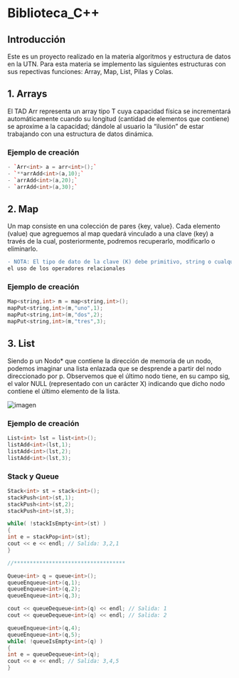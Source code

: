 # Biblioteca_C++
## Introducción
Este es un proyecto realizado en la materia algoritmos y estructura de datos en la UTN.
Para esta materia se implemento las siguientes estructuras con sus repectivas funciones: Array, Map, List, Pilas y Colas.

## 1. Arrays  
El TAD Arr representa un array tipo T cuya capacidad física se incrementará automáticamente cuando su longitud (cantidad de elementos que contiene) 
se aproxime a la capacidad; dándole al usuario la “ilusión” de estar trabajando con una estructura de datos dinámica.

### Ejemplo de creación  
```cpp
- `Arr<int> a = arr<int>();` 
- `**arrAdd<int>(a,10);`  
- `arrAdd<int>(a,20);`  
- `arrAdd<int>(a,30);`  
```

## 2. Map
Un map consiste en una colección de pares {key, value}. Cada elemento (value) que agreguemos al map quedará vinculado a una clave (key)
a través de la cual, posteriormente, podremos recuperarlo, modificarlo o eliminarlo.
```diff
- NOTA: El tipo de dato de la clave (K) debe primitivo, string o cualquier otro cuya imple-mentación soporte
el uso de los operadores relacionales
```
### Ejemplo de creación  
```cpp
Map<string,int> m = map<string,int>();
mapPut<string,int>(m,"uno",1);
mapPut<string,int>(m,"dos",2);
mapPut<string,int>(m,"tres",3);
```

## 3. List  
Siendo p un Nodo* que contiene la dirección de memoria de un nodo, podemos imaginar una lista enlazada que se desprende a partir del nodo direccionado por p.
Observemos que el último nodo tiene, en su campo sig, el valor NULL (representado con un carácter X) indicando que dicho nodo contiene el último
elemento de la lista.

![imagen](https://github.com/user-attachments/assets/99221bdd-a8bb-4e9f-ad9b-19e9be8f5b0c)

### Ejemplo de creación  
```cpp
List<int> lst = list<int>();
listAdd<int>(lst,1);
listAdd<int>(lst,2);
listAdd<int>(lst,3);
```

### Stack y Queue
```cpp
Stack<int> st = stack<int>();
stackPush<int>(st,1);
stackPush<int>(st,2);
stackPush<int>(st,3);

while( !stackIsEmpty<int>(st) )
{
int e = stackPop<int>(st);
cout << e << endl; // Salida: 3,2,1
}

//***********************************

Queue<int> q = queue<int>();
queueEnqueue<int>(q,1);
queueEnqueue<int>(q,2);
queueEnqueue<int>(q,3);

cout << queueDequeue<int>(q) << endl; // Salida: 1
cout << queueDequeue<int>(q) << endl; // Salida: 2

queueEnqueue<int>(q,4);
queueEnqueue<int>(q,5);
while( !queueIsEmpty<int>(q) )
{
int e = queueDequeue<int>(q);
cout << e << endl; // Salida: 3,4,5
}

```


